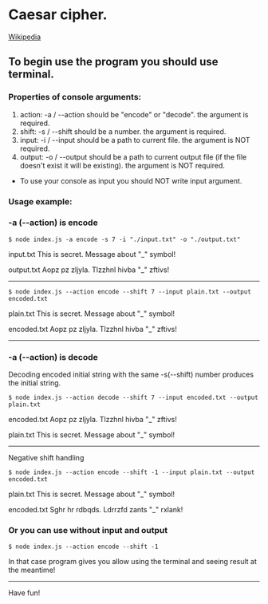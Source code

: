 # Caesar cipher.
[Wikipedia](https://en.wikipedia.org/wiki/Caesar_cipher)

## To begin use the program you should use terminal.

### Properties of console arguments:
1. action: -a / --action should be "encode" or "decode".
   the argument is required.
2. shift: -s / --shift should be a number.
   the argument is required.
3. input: -i / --input should be a path to current file.
   the argument is NOT required.
4. output: -o / --output should be a path to current output file (if the file doesn't exist it will be existing).
  the argument is NOT required.

* To use your console as input you should NOT write input argument.

### Usage example:

### -a (--action) is encode
```
$ node index.js -a encode -s 7 -i "./input.txt" -o "./output.txt"
```
input.txt This is secret. Message about "_" symbol!

output.txt Aopz pz zljyla. Tlzzhnl hivba "_" zftivs!
***
```
$ node index.js --action encode --shift 7 --input plain.txt --output encoded.txt
```
plain.txt This is secret. Message about "_" symbol!

encoded.txt Aopz pz zljyla. Tlzzhnl hivba "_" zftivs!
***
### -a (--action) is decode
Decoding encoded initial string with the same -s(--shift) number produces the initial string.
```
$ node index.js --action decode --shift 7 --input encoded.txt --output plain.txt
```
encoded.txt Aopz pz zljyla. Tlzzhnl hivba "_" zftivs!

plain.txt This is secret. Message about "_" symbol!
***
Negative shift handling
```
$ node index.js --action encode --shift -1 --input plain.txt --output encoded.txt
```
plain.txt This is secret. Message about "_" symbol!

encoded.txt Sghr hr rdbqds. Ldrrzfd zants "_" rxlank!

### Or you can use without input and output
```
$ node index.js --action encode --shift -1
```
In that case program gives you allow using the terminal and seeing result at the meantime!
***
Have fun!
